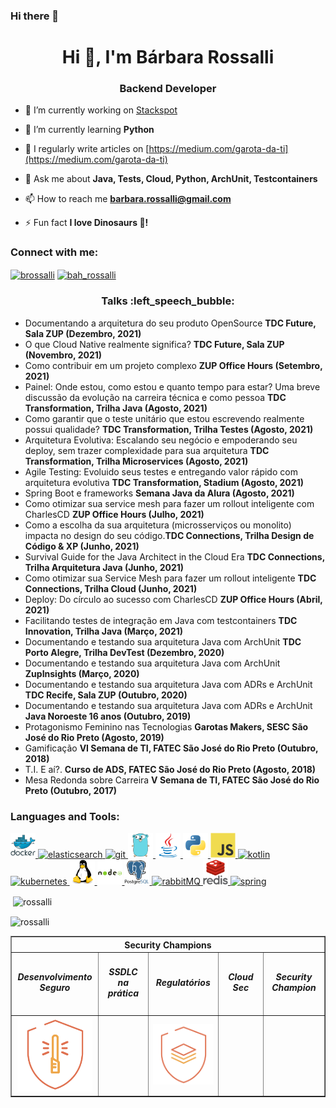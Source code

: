 ### Hi there 👋

<h1 align="center">Hi 👋, I'm Bárbara Rossalli</h1>
<h3 align="center">Backend Developer</h3>

- 🔭 I’m currently working on [Stackspot](https://stackspot.com/)

- 🌱 I’m currently learning **Python**

- 📝 I regularly write articles on [https://medium.com/garota-da-ti](https://medium.com/garota-da-ti)

- 💬 Ask me about **Java, Tests, Cloud, Python, ArchUnit, Testcontainers**

- 📫 How to reach me **barbara.rossalli@gmail.com**

- ⚡ Fun fact **I love Dinosaurs 🦕!**

<h3 align="left">Connect with me:</h3>
<p align="left">
<a href="https://twitter.com/brossalli" target="blank"><img align="center" src="https://cdn.jsdelivr.net/npm/simple-icons@3.0.1/icons/twitter.svg" alt="brossalli" height="30" width="40" /></a>
<a href="https://instagram.com/bah_rossalli" target="blank"><img align="center" src="https://cdn.jsdelivr.net/npm/simple-icons@3.0.1/icons/instagram.svg" alt="bah_rossalli" height="30" width="40" /></a>
</p>

<h3 align="center">Talks :left_speech_bubble:</h3>

- Documentando a arquitetura do seu produto OpenSource **TDC Future, Sala ZUP (Dezembro, 2021)**
- O que Cloud Native realmente significa? **TDC Future, Sala ZUP (Novembro, 2021)**
- Como contribuir em um projeto complexo **ZUP Office Hours (Setembro, 2021)**
- Painel: Onde estou, como estou e quanto tempo para estar? Uma breve discussão da evolução na carreira técnica e como pessoa **TDC Transformation, Trilha Java (Agosto, 2021)**
- Como garantir que o teste unitário que estou escrevendo realmente possui qualidade? **TDC Transformation, Trilha Testes (Agosto, 2021)**
- Arquitetura Evolutiva: Escalando seu negócio e empoderando seu deploy, sem trazer complexidade para sua arquitetura **TDC Transformation, Trilha Microservices (Agosto, 2021)**
- Agile Testing: Evoluido seus testes e entregando valor rápido com arquitetura evolutiva **TDC Transformation, Stadium (Agosto, 2021)**
- Spring Boot e frameworks **Semana Java da Alura (Agosto, 2021)**
- Como otimizar sua service mesh para fazer um rollout inteligente com CharlesCD **ZUP Office Hours (Julho, 2021)**
- Como a escolha da sua arquitetura (microsserviços ou monolito) impacta no design do seu código.**TDC Connections, Trilha Design de Código & XP (Junho, 2021)**
- Survival Guide for the Java Architect in the Cloud Era **TDC Connections, Trilha Arquitetura Java (Junho, 2021)**
- Como otimizar sua Service Mesh para fazer um rollout inteligente **TDC Connections, Trilha Cloud (Junho, 2021)**
- Deploy: Do círculo ao sucesso com CharlesCD **ZUP Office Hours (Abril, 2021)**
- Facilitando testes de integração em Java com testcontainers **TDC Innovation, Trilha Java (Março, 2021)**
- Documentando e testando sua arquitetura Java com ArchUnit **TDC Porto Alegre, Trilha DevTest (Dezembro, 2020)**
- Documentando e testando sua arquitetura Java com ArchUnit **ZupInsights (Março, 2020)**
- Documentando e testando sua arquitetura Java com ADRs e ArchUnit **TDC Recife, Sala ZUP (Outubro, 2020)**
- Documentando e testando sua arquitetura Java com ADRs e ArchUnit **Java Noroeste 16 anos (Outubro, 2019)**
- Protagonismo Feminino nas Tecnologias **Garotas Makers, SESC São José do Rio Preto (Agosto, 2019)**
- Gamificação **VI Semana de TI, FATEC São José do Rio Preto (Outubro, 2018)**
- T.I. E aí?. **Curso de ADS, FATEC São José do Rio Preto (Agosto, 2018)**
- Mesa Redonda sobre Carreira **V Semana de TI, FATEC São José do Rio Preto (Outubro, 2017)**


<h3 align="left">Languages and Tools:</h3>
<p align="left"> <a href="https://www.docker.com/" target="_blank"> <img src="https://raw.githubusercontent.com/devicons/devicon/master/icons/docker/docker-original-wordmark.svg" alt="docker" width="40" height="40"/> </a> <a href="https://www.elastic.co" target="_blank"> <img src="https://www.vectorlogo.zone/logos/elastic/elastic-icon.svg" alt="elasticsearch" width="40" height="40"/> </a> <a href="https://git-scm.com/" target="_blank"> <img src="https://www.vectorlogo.zone/logos/git-scm/git-scm-icon.svg" alt="git" width="40" height="40"/> </a> <a href="https://golang.org" target="_blank"> <img src="https://raw.githubusercontent.com/devicons/devicon/master/icons/go/go-original.svg" alt="go" width="40" height="40"/> </a> <a href="https://www.java.com" target="_blank"> <img src="https://raw.githubusercontent.com/devicons/devicon/master/icons/java/java-original.svg" alt="java" width="40" height="40"/> <a href="https://www.python.com" target="_blank"> <img src="https://raw.githubusercontent.com/devicons/devicon/master/icons/python/python-original.svg" alt="python" width="40" height="40"/> </a> <a href="https://developer.mozilla.org/en-US/docs/Web/JavaScript" target="_blank"> <img src="https://raw.githubusercontent.com/devicons/devicon/master/icons/javascript/javascript-original.svg" alt="javascript" width="40" height="40"/> </a> <a href="https://kotlinlang.org" target="_blank"> <img src="https://www.vectorlogo.zone/logos/kotlinlang/kotlinlang-icon.svg" alt="kotlin" width="40" height="40"/> </a> <a href="https://kubernetes.io" target="_blank"> <img src="https://www.vectorlogo.zone/logos/kubernetes/kubernetes-icon.svg" alt="kubernetes" width="40" height="40"/> </a> <a href="https://www.linux.org/" target="_blank"> <img src="https://raw.githubusercontent.com/devicons/devicon/master/icons/linux/linux-original.svg" alt="linux" width="40" height="40"/> </a> <a href="https://nodejs.org" target="_blank"> <img src="https://raw.githubusercontent.com/devicons/devicon/master/icons/nodejs/nodejs-original-wordmark.svg" alt="nodejs" width="40" height="40"/> </a> <a href="https://www.postgresql.org" target="_blank"> <img src="https://raw.githubusercontent.com/devicons/devicon/master/icons/postgresql/postgresql-original-wordmark.svg" alt="postgresql" width="40" height="40"/> </a> <a href="https://www.rabbitmq.com" target="_blank"> <img src="https://www.vectorlogo.zone/logos/rabbitmq/rabbitmq-icon.svg" alt="rabbitMQ" width="40" height="40"/> </a> <a href="https://redis.io" target="_blank"> <img src="https://raw.githubusercontent.com/devicons/devicon/master/icons/redis/redis-original-wordmark.svg" alt="redis" width="40" height="40"/> </a> <a href="https://spring.io/" target="_blank"> <img src="https://www.vectorlogo.zone/logos/springio/springio-icon.svg" alt="spring" width="40" height="40"/> </a> </p>




<p>&nbsp;<img align="center" src="https://github-readme-stats.vercel.app/api?username=barbararochazup&show_icons=true&count_private=true" alt="rossalli" /></p>

<p><img align="center" src="https://github-readme-streak-stats.herokuapp.com/?user=barbararochazup&count_private=true" alt="rossalli" /></p>


<!-- NÃO ALTERE O BLOCO ABAIXO -->
<!-- ALERTA:  Qualquer conteúdo dentro desse bloco sera removido, não adicione conteúdo próprio -->
<div id="d72bfb5ed8b7db20ac3e9aba575d0992">
    <table border="1px" width="300px" align="center">
        <thead align="center">
            <tr>
                <th colspan="5">Security Champions</th>
            </tr>
        </thead>
        <tbody align="center">
            <tr>
                <td width="150px"><h5>Desenvolvimento Seguro</h5></td>
                <td width="150px"><h5>SSDLC na prática</h5></td>
                <td width="150px"><h5>Regulatórios</h5></td>
                <td width="150px"><h5>Cloud Sec</h5></td>
                <td width="150px"><h5>Security Champion</h5></td>
            </tr>
            <tr>
                <td><img src="badges/380259620692.png" width="120px" alt="Desenvolvimento Seguro"></td>
                <td></td>
                <td><img src="badges/380259620669.png" width="120px" alt="Regulatórios"></td>
                <td></td>
                <td></td>
            </tr>
        </tbody>
    </table>
</div>
<!-- NÃO ALTERE O BLOCO ACIMA -->